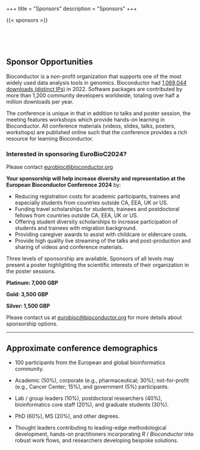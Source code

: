 +++
title = "Sponsors"
description = "Sponsors"
+++

{{< sponsors >}}

&nbsp;

&nbsp;

## Sponsor Opportunities

Bioconductor is a non-profit organization that supports one of the most widely used data analysis tools in genomics. Bioconductor had [1,069,044 downloads (distinct IPs)](http://www.bioconductor.org/packages/stats/bioc/index.html) in 2022. Software packages are contributed by more than 1,200 community developers worldwide, totaling over half a million downloads per year.  

The conference is unique in that in addition to talks and poster session, the meeting features workshops which provide hands-on learning in Bioconductor.  All conference materials (videos, slides, talks, posters, workshops) are published online such that the conference provides a rich resource for learning Bioconductor. 

### Interested in sponsoring EuroBioC2024?

Please contact <eurobioc@bioconductor.org>

**Your sponsorship will help increase diversity and representation at the European Bioconductor Conference 2024** by:

- Reducing registration costs for academic participants, trainees and especially students from countries outside CA, EEA, UK or US.
- Funding travel scholarships for students, trainees and postdoctoral fellows from countries outside CA, EEA, UK or US.
- Offering student diversity scholarships to increase participation of students and trainees with migration background. 
- Providing caregiver awards to assist with childcare or eldercare costs.
- Provide high quality live streaming of the talks and post-production and sharing of videos and conference materials.

Three levels of sponsorship are available. Sponsors of all levels may present a poster highlighting the scientific interests of their organization in the poster sessions.

**Platinum: 7,000 GBP**

<!-- - Poster session will be named after these donors.
- Highest recognition, using your logo, on the website, and on printed promotional and scheduling material.
- Up to 3 free registrations and participation in the conference evening event.
- Thank you posts on our social media platforms including your preferred account handle. -->
<!-- - Up to 3 free registrations and participation in the social dinner. (disabled in 2024, replaced by 'evening event' above) -->
<!-- A table during the poster session -->

**Gold: 3,500 GBP**

<!-- - Top recognition, using your logo, in the online and print conference promotional and scheduling material.
- Up to 2 free registrations.
- Thank you posts on our social media platforms including your preferred account handle. -->
<!-- A table during the poster session -->

**Silver: 1,500 GBP**

<!-- - Sponsor names will be listed in the online and print promotional and scheduling material.
- Academic discount on 2 registrations.
- Thank you posts on our social media platforms including your preferred account handle. -->

<!-- backup (2023)
_The organisers will follow local and state guidelines and will only host in-person events if it is safe to do so._
-->

Please contact us at <eurobioc@bioconductor.org> for more details about sponsorship options.

***

## Approximate conference demographics

- 100 participants from the European and global bioinformatics community. 

- Academic (50%), corporate (e.g., pharmaceutical; 30%);
  not-for-profit (e.g., Cancer Center; 15%), and government (5%)
  participants.

- Lab / group leaders (10%), postdoctoral researchers (40%),
  bioinformatics core staff (20%), and graduate students (30%).

- PhD (60%), MS (20%), and other degrees.

- Thought leaders contributing to leading-edge methodological
  development, hands-on practitioners incorporating _R_ /
  _Bioconductor_ into robust work flows, and researchers developing
  bespoke solutions.
